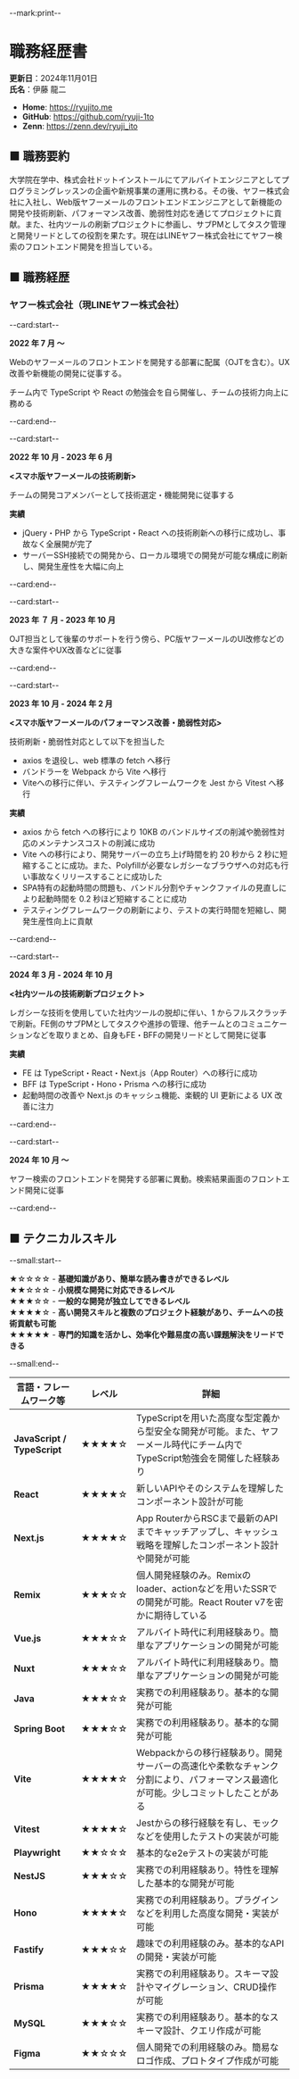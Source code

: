 --mark:print--

# 職務経歴書

**更新日**：2024年11月01日  
**氏名**：伊藤 龍二

- **Home**: https://ryujito.me
- **GitHub️**: https://github.com/ryuji-1to
- **Zenn**: https://zenn.dev/ryuji_ito

## ■ 職務要約

大学院在学中、株式会社ドットインストールにてアルバイトエンジニアとしてプログラミングレッスンの企画や新規事業の運用に携わる。その後、ヤフー株式会社に入社し、Web版ヤフーメールのフロントエンドエンジニアとして新機能の開発や技術刷新、パフォーマンス改善、脆弱性対応を通じてプロジェクトに貢献。また、社内ツールの刷新プロジェクトに参画し、サブPMとしてタスク管理と開発リードとしての役割を果たす。現在はLINEヤフー株式会社にてヤフー検索のフロントエンド開発を担当している。

## ■ 職務経歴

### ヤフー株式会社（現LINEヤフー株式会社）

--card:start--

**2022 年 7 月 〜** 

Webのヤフーメールのフロントエンドを開発する部署に配属（OJTを含む）。UX改善や新機能の開発に従事する。

チーム内で TypeScript や React の勉強会を自ら開催し、チームの技術力向上に務める

--card:end--

--card:start--

**2022 年 10 月 - 2023 年 6 月**

**<スマホ版ヤフーメールの技術刷新>**  

チームの開発コアメンバーとして技術選定・機能開発に従事する

**実績**
- jQuery・PHP から TypeScript・React への技術刷新への移行に成功し、事故なく全展開が完了
- サーバーSSH接続での開発から、ローカル環境での開発が可能な構成に刷新し、開発生産性を大幅に向上

--card:end--

--card:start--

**2023 年 ７ 月 - 2023 年 10 月**

OJT担当として後輩のサポートを行う傍ら、PC版ヤフーメールのUI改修などの大きな案件やUX改善などに従事

--card:end--

--card:start--

**2023 年 10 月 - 2024 年 2 月** 

**<スマホ版ヤフーメールのパフォーマンス改善・脆弱性対応>**  

技術刷新・脆弱性対応として以下を担当した

- axios を退役し、web 標準の fetch へ移行
- バンドラーを Webpack から Vite へ移行
- Viteへの移行に伴い、テスティングフレームワークを Jest から Vitest へ移行

**実績**
- axios から fetch への移行により 10KB のバンドルサイズの削減や脆弱性対応のメンテナンスコストの削減に成功
- Vite への移行により、開発サーバーの立ち上げ時間を約 20 秒から 2 秒に短縮することに成功。また、Polyfillが必要なレガシーなブラウザへの対応も行い事故なくリリースすることに成功した
- SPA特有の起動時間の問題も、バンドル分割やチャンクファイルの見直しにより起動時間を 0.2 秒ほど短縮することに成功
- テスティングフレームワークの刷新により、テストの実行時間を短縮し、開発生産性向上に貢献

--card:end--

--card:start--

**2024 年 3 月 - 2024 年 10 月** 

**<社内ツールの技術刷新プロジェクト>**  

レガシーな技術を使用していた社内ツールの脱却に伴い、1 からフルスクラッチで刷新。FE側のサブPMとしてタスクや進捗の管理、他チームとのコミュニケーションなどを取りまとめ、自身もFE・BFFの開発リードとして開発に従事


**実績**
- FE は TypeScript・React・Next.js（App Router）への移行に成功
- BFF は TypeScript・Hono・Prisma への移行に成功
- 起動時間の改善や Next.js のキャッシュ機能、楽観的 UI 更新による UX 改善に注力

--card:end--

--card:start--

**2024 年 10 月 〜**

ヤフー検索のフロントエンドを開発する部署に異動。検索結果画面のフロントエンド開発に従事

--card:end--

## ■ テクニカルスキル

--small:start--

★☆☆☆☆ - **基礎知識があり、簡単な読み書きができるレベル**  
★★☆☆☆ - **小規模な開発に対応できるレベル**  
★★★☆☆ - **一般的な開発が独立してできるレベル**  
★★★★☆ - **高い開発スキルと複数のプロジェクト経験があり、チームへの技術貢献も可能**  
★★★★★ - **専門的知識を活かし、効率化や難易度の高い課題解決をリードできる**  

--small:end--

| 言語・フレームワーク等       | レベル         | 詳細 |
|--------------------------|--------------|------|
| **JavaScript / TypeScript** | ★★★★☆ | TypeScriptを用いた高度な型定義から型安全な開発が可能。また、ヤフーメール時代にチーム内でTypeScript勉強会を開催した経験あり |
| **React**                | ★★★★☆ | 新しいAPIやそのシステムを理解したコンポーネント設計が可能 |
| **Next.js**              | ★★★★☆ | App RouterからRSCまで最新のAPIまでキャッチアップし、キャッシュ戦略を理解したコンポーネント設計や開発が可能 |
| **Remix**              | ★★★☆☆ | 個人開発経験のみ。Remixのloader、actionなどを用いたSSRでの開発が可能。React Router v7を密かに期待している |
| **Vue.js**               | ★★★☆☆ | アルバイト時代に利用経験あり。簡単なアプリケーションの開発が可能 |
| **Nuxt**                 | ★★★☆☆ | アルバイト時代に利用経験あり。簡単なアプリケーションの開発が可能  |
| **Java**                 | ★★★☆☆ | 実務での利用経験あり。基本的な開発が可能 |
| **Spring Boot**          | ★★★☆☆ | 実務での利用経験あり。基本的な開発が可能 |
| **Vite**                 | ★★★★☆ | Webpackからの移行経験あり。開発サーバーの高速化や柔軟なチャンク分割により、パフォーマンス最適化が可能。少しコミットしたことがある |
| **Vitest**               | ★★★★☆ | Jestからの移行経験を有し、モックなどを使用したテストの実装が可能 |
| **Playwright**           | ★★☆☆☆ | 基本的なe2eテストの実装が可能 |
| **NestJS**               | ★★★☆☆ | 実務での利用経験あり。特性を理解した基本的な開発が可能 |
| **Hono**                 | ★★★★☆ | 実務での利用経験あり。プラグインなどを利用した高度な開発・実装が可能 |
| **Fastify**              | ★★★☆☆ | 趣味での利用経験のみ。基本的なAPIの開発・実装が可能 |
| **Prisma**               | ★★★★☆ | 実務での利用経験あり。スキーマ設計やマイグレーション、CRUD操作が可能 |
| **MySQL**                | ★★★☆☆ | 実務での利用経験あり。基本的なスキーマ設計、クエリ作成が可能 |
| **Figma**                | ★★☆☆☆ | 個人開発での利用経験のみ。簡易なロゴ作成、プロトタイプ作成が可能|
